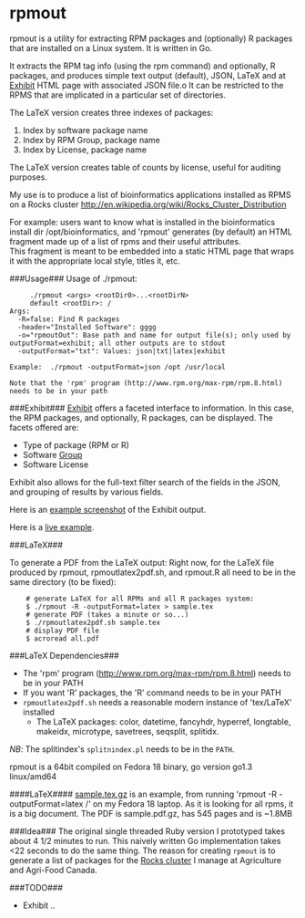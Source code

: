 rpmout
======

rpmout is a utility for extracting RPM packages and (optionally) R packages that are installed on a Linux system.
It is written in Go.

It extracts the RPM tag info (using the rpm command) and optionally, R packages, and produces simple text output (default), JSON, LaTeX and at [Exhibit](http://simile-widgets.org/exhibit) HTML page with associated JSON file.o
It can be restricted to the RPMS that are implicated in a particular set of directories.

The LaTeX version creates three indexes of packages:
1. Index by software package name
2. Index by RPM Group, package name
3. Index by License, package name

The LaTeX version creates table of counts by license, useful for auditing purposes.

My use is to produce a list of bioinformatics applications installed as RPMS on a Rocks cluster http://en.wikipedia.org/wiki/Rocks_Cluster_Distribution

For example: users want to know what is installed in the bioinformatics install dir /opt/bioinformatics, and 'rpmout' generates (by default) an HTML fragment made up of a list of rpms and their useful attributes.  
This fragment is meant to be embedded into a static HTML page that wraps it with the appropriate local style, titles it, etc.

###Usage###
Usage of ./rpmout:
```
	 ./rpmout <args> <rootDir0>...<rootDirN>
	 default <rootDir>: /
Args:
  -R=false: Find R packages
  -header="Installed Software": gggg
  -o="rpmoutOut": Base path and name for output file(s); only used by outputFormat=exhibit; all other outputs are to stdout
  -outputFormat="txt": Values: json|txt|latex|exhibit

Example:  ./rpmout -outputFormat=json /opt /usr/local

Note that the 'rpm' program (http://www.rpm.org/max-rpm/rpm.8.html) needs to be in your path
```

###Exhibit###
[Exhibit](http://simile-widgets.org/exhibit) offers a faceted interface to information.
In this case, the RPM packages, and optionally, R packages, can be displayed.
The facets offered are:
* Type of package (RPM or R)
* Software [Group](http://www.rpmfind.net/linux/RPM/Groups.html)
* Software License

Exhibit also allows for the full-text filter search of the fields in the JSON, and grouping of results by various fields.

Here is an [example screenshot](https://raw.githubusercontent.com/AAFC-MBB/rpmout/master/images/rpmout_exhibit.jpg "Exhibit example") of the Exhibit output.

Here is a [live example](http://69.28.82.165/tmp/rpmout.html).

###LaTeX###

To generate a PDF from the LaTeX output:
Right now, for the LaTeX file produced by rpmout, rpmoutlatex2pdf.sh, and rpmout.R all need to be in the same directory (to be fixed):
```
    # generate LaTeX for all RPMs and all R packages system:
    $ ./rpmout -R -outputFormat=latex > sample.tex
    # generate PDF (takes a minute or so...)
    $ ./rpmoutlatex2pdf.sh sample.tex
    # display PDF file
    $ acroread all.pdf
```

###LaTeX Dependencies###
* The 'rpm' program (http://www.rpm.org/max-rpm/rpm.8.html) needs to be in your PATH
* If you want 'R' packages, the 'R' command needs to be in your PATH
* `rpmoutlatex2pdf.sh` needs a reasonable modern instance of 'tex/LaTeX' installed
  * The LaTeX packages: 
color,
datetime,
fancyhdr,
hyperref,
longtable,
makeidx,
microtype,
savetrees,
seqsplit,
splitidx.

*NB*: The splitindex's  `splitnindex.pl` needs to be in the `PATH`.

rpmout is a 64bit compiled on Fedora 18 binary, go version go1.3 linux/amd64


####LaTeX####
[sample.tex.gz](https://github.com/gnewton/rpmout/blob/master/sample.tex.gz) is an example, from running 'rpmout -R -outputFormat=latex /' on my Fedora 18 laptop. As it is looking for all rpms, it is a big document. The PDF is sample.pdf.gz, has 545 pages and is  ~1.8MB

###Idea###
The original single threaded Ruby version I prototyped takes about 4 1/2 minutes to run. This naively written Go implementation takes <22 seconds to do the same thing.
The reason for creating `rpmout` is to generate a list of packages for the [Rocks cluster](http://www.rocksclusters.org) I manage at Agriculture and Agri-Food Canada.

###TODO###

* Exhibit
.. <title> should be settable; right now is fixed at "Installed Software"
..* Output file names for Exhibit output should be settable; right now: "rpmout.html" and "allSoftware.js"
..* Source for Exhibit library should be settable; right now: "http://trunk.simile-widgets.org/exhibit/api/exhibit-api.js"
..* Should be able to set order of facets (right now Type, Group, License?


* Move to Go package html/template, and allow the user to supply an arbitrary template for HTML output
* testing
* more idiomatic Go
* user selection of rpm tags, beyond the defaults?
* list dependencies?
* list provides?
* show location of any executables?
* show location of any libraries? 

Copyright, License, Attribution& Acknowledgements
=====
* Copyright 2014 Government of Canada
* MIT License (See LICENSE file)
* Author: '''Glen Newton''' glen.newton@gmail.com
* Originally developed at: Microbial Biodiversity Bioinformatics Group @ Agriculture and Agri-Food Canada
* Ongoing developement by GNewton

